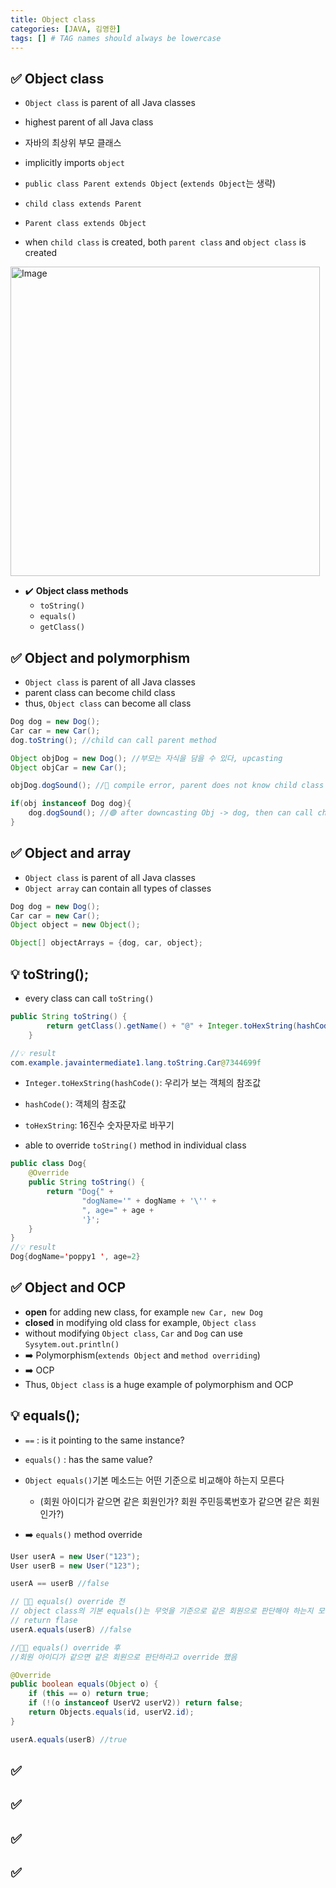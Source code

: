 ```yaml
---
title: Object class
categories: [JAVA, 김영한]
tags: [] # TAG names should always be lowercase
---
```


## ✅ Object class

- `Object class` is parent of all Java classes
- highest parent of all Java class
- 자바의 최상위 부모 클래스
- implicitly imports `object`
- `public class Parent extends Object` (`extends Object`는 생략)

- `child class extends Parent`
- `Parent class extends Object`
- when `child class` is created, both `parent class` and `object class` is created

<img width="495" alt="Image" src="https://github.com/user-attachments/assets/5f0139eb-6e9d-49b1-a27a-9c922a0eeffd" />

- ✔️ **Object class methods**
  - `toString()`
  - `equals()`
  - `getClass()`

## ✅ Object and polymorphism

- `Object class` is parent of all Java classes
- parent class can become child class
- thus, `Object class` can become all class

```java
Dog dog = new Dog();
Car car = new Car();
dog.toString(); //child can call parent method

Object objDog = new Dog(); //부모는 자식을 담을 수 있다, upcasting
Object objCar = new Car();

objDog.dogSound(); //🔴 compile error, parent does not know child class field and method

if(obj instanceof Dog dog){
    dog.dogSound(); //🟢 after downcasting Obj -> dog, then can call child method
}
```

## ✅ Object and array

- `Object class` is parent of all Java classes
- `Object array` can contain all types of classes

```java
Dog dog = new Dog();
Car car = new Car();
Object object = new Object();

Object[] objectArrays = {dog, car, object};
```

## 💡 toString();

- every class can call `toString()`

```java
public String toString() {
        return getClass().getName() + "@" + Integer.toHexString(hashCode());
    }

//💡 result
com.example.javaintermediate1.lang.toString.Car@7344699f
```

- `Integer.toHexString(hashCode()`: 우리가 보는 객체의 참조값
- `hashCode()`: 객체의 참조값
- `toHexString`: 16진수 숫자문자로 바꾸기
  <br>

- able to override `toString()` method in individual class

```java
public class Dog{
    @Override
    public String toString() {
        return "Dog{" +
                "dogName='" + dogName + '\'' +
                ", age=" + age +
                '}';
    }
}
//💡 result
Dog{dogName='poppy1 ', age=2}
```

## ✅ Object and OCP

- **open** for adding new class, for example `new Car, new Dog`
- **closed** in modifying old class for example, `Object class`
- without modifying `Object class`, `Car` and `Dog` can use `Sysytem.out.println()`
- ➡️ Polymorphism(`extends Object` and `method overriding`)
- ➡️ OCP
- Thus, `Object class` is a huge example of polymorphism and OCP

## 💡 equals();

- `==` : is it pointing to the same instance?
- `equals()` : has the same value?

- `Object equals()`기본 메소드는 어떤 기준으로 비교해야 하는지 모른다
  - (회원 아이디가 같으면 같은 회원인가? 회원 주민등록번호가 같으면 같은 회원인가?)
- ➡️ `equals()` method override

```java
User userA = new User("123");
User userB = new User("123");

userA == userB //false

// 👎🏻 equals() override 전
// object class의 기본 equals()는 무엇을 기준으로 같은 회원으로 판단해야 하는지 모름
// return flase
userA.equals(userB) //false

//👍🏻 equals() override 후
//회원 아이디가 같으면 같은 회원으로 판단하라고 override 했음

@Override
public boolean equals(Object o) {
    if (this == o) return true;
    if (!(o instanceof UserV2 userV2)) return false;
    return Objects.equals(id, userV2.id);
}

userA.equals(userB) //true
```

## ✅

## ✅

## ✅

## ✅
